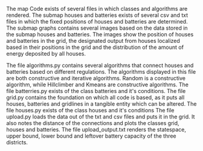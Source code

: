 The map Code exists of several files in which classes and algorithms are rendered. The submap houses and batteries exists of several csv and txt files in which the fixed positions of houses and batteries are determined. The submap graphs contains several images based on the data stored in the submap houses and batteries. The images show the position of houses and batteries in the grid, the designated output from houses localized based in their positions in the grid and the distribution of the amount of energy deposited by all houses. 

The file algorithms.py contains several algorithms that connect houses and batteries based on different regulations. The algorithms displayed in this file are both constructive and iterative algorithms. Random is a constructive algorithm, while Hillclimber and Kmeans are constructive algorithms. The file batterries.py exists of the class batteries and it's conditions. The file grid.py contains the foundation on which all code is based, as it puts all houses, batteries and gridlines in a tangible entity which can be altered. The file houses.py exists of the class houses and it's conditions The file upload.py loads the data out of the txt and csv files and puts it in the grid. It also notes the distance of the connections and plots the classes grid, houses and batteries. The file upload_output.txt renders the statespace, upper bound, lower bound and leftover battery capacity of the three districts.  
